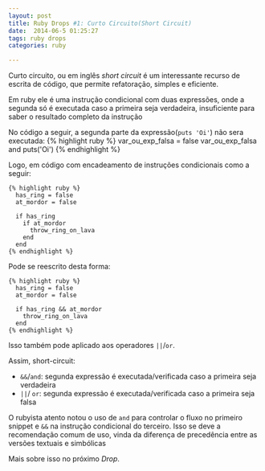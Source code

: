 ```yaml
---
layout: post
title: Ruby Drops #1: Curto Circuito(Short Circuit)
date:  2014-06-5 01:25:27
tags: ruby drops
categories: ruby

---
```


Curto circuito, ou em inglês _short circuit_ é um interessante recurso de
escrita de código, que permite refatoração, simples e eficiente.

Em ruby ele  é uma instrução condicional com duas expressões, onde a segunda só é executada caso
a primeira seja verdadeira, insuficiente para saber o resultado completo da instrução

No código a seguir, a segunda parte da expressão(`puts 'Oi'`) não sera executada:
    {% highlight ruby %}
      var_ou_exp_falsa = false
      var_ou_exp_falsa and puts('Oi')
    {% endhighlight %}

Logo, em código com encadeamento de instruções condicionais como a seguir:

    {% highlight ruby %}
      has_ring = false
      at_mordor = false

      if has_ring
        if at_mordor
          throw_ring_on_lava
        end
      end
    {% endhighlight %}

Pode se reescrito desta forma:

    {% highlight ruby %}
      has_ring = false
      at_mordor = false

      if has_ring && at_mordor
        throw_ring_on_lava
      end
    {% endhighlight %}


Isso também pode aplicado aos operadores `||`/`or`.

Assim, short-circuit:

 - `&&`/`and`: segunda expressão é executada/verificada caso a primeira seja verdadeira
 - `||`/ `or`: segunda expressão é executada/verificada caso a primeira seja falsa


O rubyista atento notou o uso de `and` para controlar o fluxo no primeiro snippet e `&&` na instrução condicional do terceiro.
Isso se deve a recomendação comum de uso, vinda da diferença de precedência entre as versões textuais e simbólicas

Mais sobre isso no próximo _Drop_.




